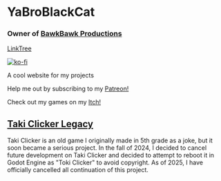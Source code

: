 # YaBroBlackCat
### Owner of [BawkBawk Productions](https://www.roblox.com/communities/9862765/BawkBawk-Productions#!/)
[LinkTree](http://linktr.ee/YaBroBlackCat)

[![ko-fi](https://ko-fi.com/img/githubbutton_sm.svg)](https://ko-fi.com/A0A719FZRG)

A cool website for my projects

Help me out by subscribing to my [Patreon!](https://patreon.com/yabroblackcat)

Check out my games on my [Itch!](https://ycreate.itch.io)

## [Taki Clicker Legacy](/logs/updates/taki-clicker-legacy.md)
Taki Clicker is an old game I originally made in 5th grade as a joke, but it soon became a serious project.
In the fall of 2024, I decided to cancel future development on Taki Clicker and decided to attempt to reboot it in Godot Engine as "Toki Clicker" to avoid copyright.
As of 2025, I have officially cancelled all continuation of this project.
